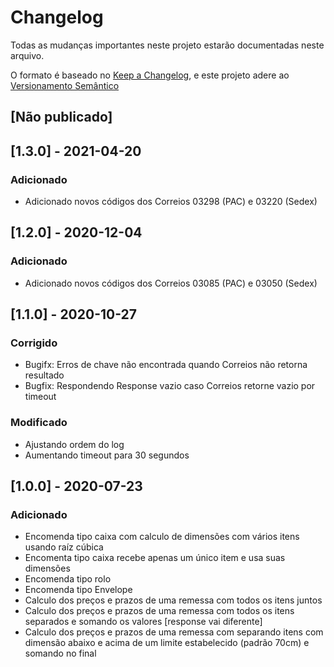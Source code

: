 # Changelog
Todas as mudanças importantes neste projeto estarão documentadas neste arquivo.

O formato é baseado no [Keep a Changelog](https://keepachangelog.com/pt-BR/1.0.0/), e este projeto adere ao [Versionamento Semântico](https://semver.org/spec/v2.0.0.html)

## [Não publicado]

## [1.3.0] - 2021-04-20
### Adicionado
- Adicionado novos códigos dos Correios 03298 (PAC) e 03220 (Sedex)

## [1.2.0] - 2020-12-04
### Adicionado
- Adicionado novos códigos dos Correios 03085 (PAC) e 03050 (Sedex)

## [1.1.0] - 2020-10-27
### Corrigido
- Bugifx: Erros de chave não encontrada quando Correios não retorna resultado
- Bugfix: Respondendo Response vazio caso Correios retorne vazio por timeout

### Modificado
- Ajustando ordem do log
- Aumentando timeout para 30 segundos


## [1.0.0] - 2020-07-23
### Adicionado
- Encomenda tipo caixa com calculo de dimensões com vários itens usando raíz cúbica
- Encomenta tipo caixa recebe apenas um único item e usa suas dimensões
- Encomenda tipo rolo
- Encomenda tipo Envelope
- Calculo dos preços e prazos de uma remessa com todos os itens juntos
- Calculo dos preços e prazos de uma remessa com todos os itens separados e somando os valores [response vai diferente]
- Calculo dos preços e prazos de uma remessa com separando itens com dimensão abaixo e acima de um limite estabelecido (padrão 70cm) e somando no final


